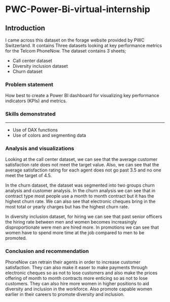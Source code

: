 # PWC-Power-Bi-virtual-internship
## Introduction
I came across this dataset on the forage website provided by PWC Switzerland. It contains Three datasets looking at key performance metrics for the Telcom PhoneNow. 
The dataset contains 3 sheets;
-	Call center dataset 
-	Diversity inclusion dataset
-	Churn dataset

### Problem statement
How best to create a Power BI dashboard for visualizing key performance indicators (KPIs) and metrics.

### Skills demonstrated
---
-	Use of DAX functions
-	Use of colors and segmenting data


### Analysis and visualizations
Looking at the call center dataset, we can see that the average customer satisfaction rate does not meet the target value. Also, we can see that the average satisfaction rating for each agent does not go past 3.5 and no one meet the target of 4.5.

In the churn dataset, the dataset was segmented into two groups churn analysis and customer analysis.  In the churn analysis we can see that in contract type most people use a month to month contract but it has the highest churn rate. We can also see that electronic cheques bring in the most total or yearly charges but has the highest churn rate.

In diversity inclusion dataset, for hiring we can see that past senior officers the hiring rate between men and women becomes increasingly disproportionate were men are hired more. In promotions we can see that women have to spend more time at the job compared to men to be promoted.  

### Conclusion and recommendation 
PhoneNow can retrain their agents in order to increase customer satisfaction. They can also make it easer to make payments through electronic cheques so as not to lose customers and also make the prices offering of month to month contracts more enticing so as not to lose customers. 
They can also hire more women in higher positions to aid diversity and inclusion in the workforce. Also promote capable women earlier in their careers to promote diversity and inclusion.

